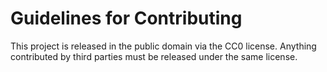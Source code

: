 # Guidelines for Contributing

This project is released in the public domain via the CC0 license. Anything
contributed by third parties must be released under the same license.
